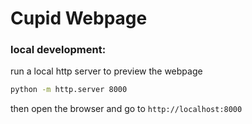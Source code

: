 # Cupid Webpage

### local development:
run a local http server to preview the webpage
```bash
python -m http.server 8000
```
then open the browser and go to `http://localhost:8000`
